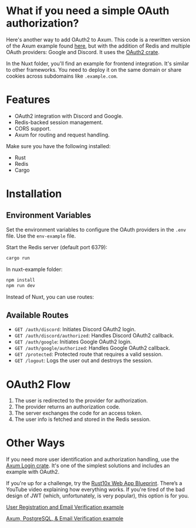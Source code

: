 # What if you need a simple OAuth authorization?

Here's another way to add OAuth2 to Axum. This code is a rewritten version of the Axum example found [here](https://github.com/tokio-rs/axum/tree/main/examples/oauth), but with the addition of Redis and multiple OAuth providers: Google and Discord. It uses the [OAuth2 crate](https://crates.io/crates/oauth2).

In the Nuxt folder, you'll find an example for frontend integration. It's similar to other frameworks. You need to deploy it on the same domain or share cookies across subdomains like `.example.com`.

# Features
- OAuth2 integration with Discord and Google.
- Redis-backed session management.
- CORS support.
- Axum for routing and request handling.

Make sure you have the following installed:
- Rust
- Redis
- Cargo

# Installation

## Environment Variables
Set the environment variables to configure the OAuth providers in the `.env` file. Use the `env-example` file.

Start the Redis server (default port 6379):
```bash
cargo run
```
In nuxt-example folder:
```bash
npm install
npm run dev
```
Instead of Nuxt, you can use routes:

## Available Routes
- `GET /auth/discord`: Initiates Discord OAuth2 login.
- `GET /auth/discord/authorized`: Handles Discord OAuth2 callback.
- `GET /auth/google`: Initiates Google OAuth2 login.
- `GET /auth/google/authorized`: Handles Google OAuth2 callback.
- `GET /protected`: Protected route that requires a valid session.
- `GET /logout`: Logs the user out and destroys the session.

# OAuth2 Flow
1. The user is redirected to the provider for authorization.
2. The provider returns an authorization code.
3. The server exchanges the code for an access token.
4. The user info is fetched and stored in the Redis session.

# Other Ways
If you need more user identification and authorization handling, use the [Axum Login crate](https://crates.io/crates/axum-login). It's one of the simplest solutions and includes an example with OAuth2.

If you're up for a challenge, try the [Rust10x Web App Blueprint](https://github.com/rust10x/rust-web-app). There’s a YouTube video explaining how everything works. If you're tired of the bad design of JWT (which, unfortunately, is very popular), this option is for you.

[User Registration and Email Verification example](https://github.com/wpcodevo/rust-user-signup-forgot-password-email)

[Axum, PostgreSQL, & Email Verification example](https://github.com/AarambhDevHub/rust-backend-axum)
